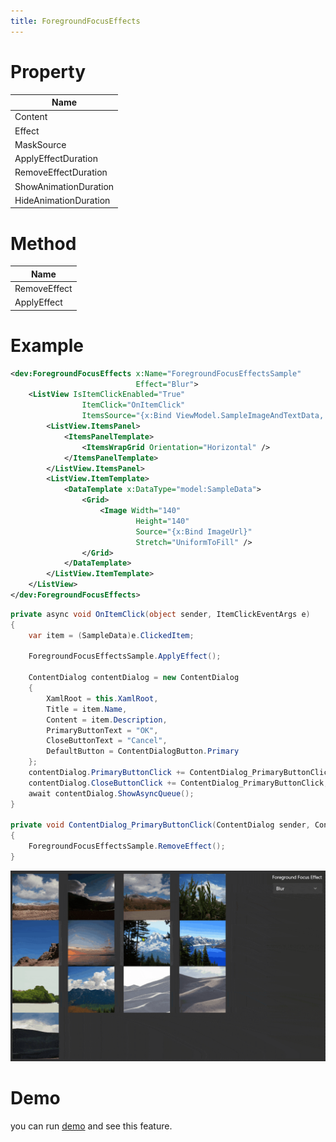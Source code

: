 ```yaml
---
title: ForegroundFocusEffects
---
```


# Property

|Name|
|-|
|Content|
|Effect|
|MaskSource|
|ApplyEffectDuration|
|RemoveEffectDuration|
|ShowAnimationDuration|
|HideAnimationDuration|

# Method

|Name|
|-|
|RemoveEffect|
|ApplyEffect|

# Example

```xml
<dev:ForegroundFocusEffects x:Name="ForegroundFocusEffectsSample"
                            Effect="Blur">
    <ListView IsItemClickEnabled="True"
                ItemClick="OnItemClick"
                ItemsSource="{x:Bind ViewModel.SampleImageAndTextData, Mode=OneWay}">
        <ListView.ItemsPanel>
            <ItemsPanelTemplate>
                <ItemsWrapGrid Orientation="Horizontal" />
            </ItemsPanelTemplate>
        </ListView.ItemsPanel>
        <ListView.ItemTemplate>
            <DataTemplate x:DataType="model:SampleData">
                <Grid>
                    <Image Width="140"
                            Height="140"
                            Source="{x:Bind ImageUrl}"
                            Stretch="UniformToFill" />
                </Grid>
            </DataTemplate>
        </ListView.ItemTemplate>
    </ListView>
</dev:ForegroundFocusEffects>
```

```cs
private async void OnItemClick(object sender, ItemClickEventArgs e)
{
    var item = (SampleData)e.ClickedItem;

    ForegroundFocusEffectsSample.ApplyEffect();

    ContentDialog contentDialog = new ContentDialog
    {
        XamlRoot = this.XamlRoot,
        Title = item.Name,
        Content = item.Description,
        PrimaryButtonText = "OK",
        CloseButtonText = "Cancel",
        DefaultButton = ContentDialogButton.Primary
    };
    contentDialog.PrimaryButtonClick += ContentDialog_PrimaryButtonClick;
    contentDialog.CloseButtonClick += ContentDialog_PrimaryButtonClick;
    await contentDialog.ShowAsyncQueue();
}

private void ContentDialog_PrimaryButtonClick(ContentDialog sender, ContentDialogButtonClickEventArgs args)
{
    ForegroundFocusEffectsSample.RemoveEffect();
}
```

![DevWinUI](https://raw.githubusercontent.com/ghost1372/DevWinUI-Resources/refs/heads/main/DevWinUI-Docs/ForegroundFocusEffect.gif)

# Demo
you can run [demo](https://github.com/Ghost1372/DevWinUI) and see this feature.
